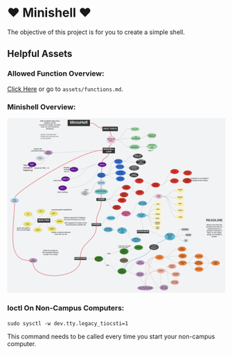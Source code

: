 # ❤️ Minishell ❤️
The objective of this project is for you to create a simple shell.
## Helpful Assets
### Allowed Function Overview:
[Click Here](assets/functions.md) or go to `assets/functions.md`.
### Minishell Overview:
![MinisHELL](assets/minisHELL.png)
### Ioctl On Non-Campus Computers:
```
sudo sysctl -w dev.tty.legacy_tiocsti=1
```
This command needs to be called every time you start your non-campus computer.

